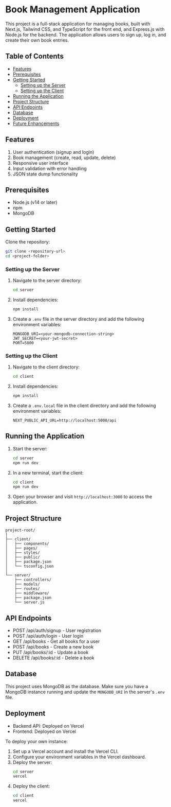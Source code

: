 # Book Management Application

This project is a full-stack application for managing books, built with Next.js, Tailwind CSS, and TypeScript for the front end, and Express.js with Node.js for the backend. The application allows users to sign up, log in, and create their own book entries.

## Table of Contents

- [Features](#features)
- [Prerequisites](#prerequisites)
- [Getting Started](#getting-started)
  - [Setting up the Server](#setting-up-the-server)
  - [Setting up the Client](#setting-up-the-client)
- [Running the Application](#running-the-application)
- [Project Structure](#project-structure)
- [API Endpoints](#api-endpoints)
- [Database](#database)
- [Deployment](#deployment)
- [Future Enhancements](#future-enhancements)

## Features

1. User authentication (signup and login)
2. Book management (create, read, update, delete)
3. Responsive user interface
4. Input validation with error handling
5. JSON state dump functionality

## Prerequisites

- Node.js (v14 or later)
- npm
- MongoDB

## Getting Started

Clone the repository:

```bash
git clone <repository-url>
cd <project-folder>
```

### Setting up the Server

1. Navigate to the server directory:
   ```bash
   cd server
   ```

2. Install dependencies:
   ```bash
   npm install
   ```

3. Create a `.env` file in the server directory and add the following environment variables:
   ```
   MONGODB_URI=<your-mongodb-connection-string>
   JWT_SECRET=<your-jwt-secret>
   PORT=5000
   ```

### Setting up the Client

1. Navigate to the client directory:
   ```bash
   cd client
   ```

2. Install dependencies:
   ```bash
   npm install
   ```

3. Create a `.env.local` file in the client directory and add the following environment variables:
   ```
   NEXT_PUBLIC_API_URL=http://localhost:5000/api
   ```

## Running the Application

1. Start the server:
   ```bash
   cd server
   npm run dev
   ```

2. In a new terminal, start the client:
   ```bash
   cd client
   npm run dev
   ```

3. Open your browser and visit `http://localhost:3000` to access the application.

## Project Structure

```
project-root/
│
├── client/
│   ├── components/
│   ├── pages/
│   ├── styles/
│   ├── public/
│   ├── package.json
│   └── tsconfig.json
│
└── server/
    ├── controllers/
    ├── models/
    ├── routes/
    ├── middleware/
    ├── package.json
    └── server.js
```

## API Endpoints

- POST /api/auth/signup - User registration
- POST /api/auth/login - User login
- GET /api/books - Get all books for a user
- POST /api/books - Create a new book
- PUT /api/books/:id - Update a book
- DELETE /api/books/:id - Delete a book

## Database

This project uses MongoDB as the database. Make sure you have a MongoDB instance running and update the `MONGODB_URI` in the server's `.env` file.

## Deployment

- Backend API: Deployed on Vercel
- Frontend: Deployed on Vercel

To deploy your own instance:

1. Set up a Vercel account and install the Vercel CLI.
2. Configure your environment variables in the Vercel dashboard.
3. Deploy the server:
   ```bash
   cd server
   vercel
   ```
4. Deploy the client:
   ```bash
   cd client
   vercel
   ```
